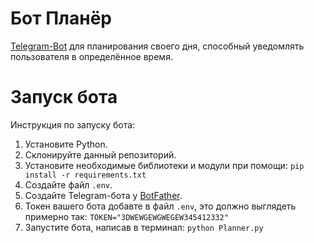 # Бот Планёр

[Telegram-Bot](https://t.me/google_tabless_bot) для планирования своего дня, способный уведомлять пользователя в определённое время.

# Запуск бота
Инструкция по запуску бота:
  1. Установите Python.
  2. Склонируйте данный репозиторий.
  3. Установите необходимые библиотеки и модули при помощи: ```pip install -r requirements.txt```
  4. Создайте файл ```.env```.
  5. Создайте Telegram-бота у [BotFather](https://t.me/botfather).
  6. Токен вашего бота добавте в файл ```.env```, это должно выглядеть примерно так: ```TOKEN="3DWEWGEWGWEGEW345412332"```
  7. Запустите бота, написав в терминал: ```python Planner.py```
